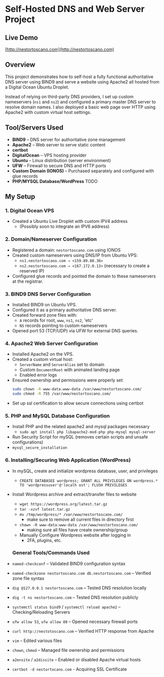 # Self-Hosted DNS and Web Server Project

## Live Demo
[http://nestortoscano.com](http://nestortoscano.com)

## Overview
This project demonstrates how to self-host a fully functional authoritative DNS server using BIND9 and serve a website using Apache2 all hosted from a Digital Ocean Ubuntu Droplet.

Instead of relying on third-party DNS providers, I set up custom nameservers (`ns1` and `ns2`) and configured a primary master DNS server to resolve domain names. I also deployed a basic web page over HTTP using Apache2 with custom virtual host settings.

## Tool/Servers Used
- **BIND9** – DNS server for authoritative zone management
- **Apache2** – Web server to serve static content
- **certbot**
- **DigitalOcean** – VPS hosting provider
- **Ubuntu** – Linux distribution (server environment)
- **UFW** – Firewall to secure DNS and HTTP ports
- **Custom Domain (IONOS)** – Purchased separately and configured with glue records
- **PHP/MYSQL Database/WordPress** TODO

## My Setup
### 1. Digital Ocean VPS
- Created a Ubuntu Live Droplet with custom IPV4 address
  - (Possibly soon to integrate an IPV6 address)
  
### 2. Domain/Nameserver Configuration
- Registered a domain: `nestortoscano.com` using IONOS
- Created custom nameservers using DNS/IP from Ubuntu VPS:  
  - `ns1.nestortoscano.com → <159.89.80.36>`  
  - `ns2.nestortoscano.com → <167.172.0.13>` (necessary to create a reserved IP)
- Configured glue records and pointed the domain to these nameservers at the registrar.
  
### 3. BIND9 DNS Server Configuration
- Installed BIND9 on Ubuntu VPS.
- Configured it as a primary authoritative DNS server.
- Created forward zone files with:
  - `A` records for root, `www`, `ns1`, `ns2`, 'etc'
  - `NS` records pointing to custom nameservers
- Opened port 53 (TCP/UDP) via UFW for external DNS queries.

### 4. Apache2 Web Server Configuration
- Installed Apache2 on the VPS.
- Created a custom virtual host:
  - `ServerName` and `ServerAlias` set to domain
  - Custom `DocumentRoot` with animated landing page
  - Enabled error logs
- Ensured ownership and permissions were properly set:
  ```bash
  sudo chown -R www-data.www-data /var/www/nestortoscano.com/
  sudo chmod -R 755 /var/www/nestortoscano.com/
  ```
- Set up ssl certification to allow secure connections using certbot

### 5. PHP and MySQL Database Configuration
- Install PHP and the related apache2 and mysql packages necessary
  - `sudo apt install php libapache2-mod-php php-mysql mysql-server`
-  Run Security Script for mySQL (removes certain scripts and unsafe configurations)
  - `mysql_secure_installation`

### 6. Installing/Securing Web Application (WordPress)
- In mySQL, create and initialize wordpress database, user, and privileges
  - `CREATE DATABASEE wordpress; GRANT ALL PRIVILEGES ON wordpress.* TO 'wordpressuser'@'localh
    ost'; FLUSH PRIVILEGES`
- Install Wordpress archive and extract/transfer files to website
  - `wget https://wordpress.org/latest.tar.gz `
  - `tar -xzvf latest.tar.gz`
  - `mv /tmp/wordpress/* /var/www/nestortoscano.com/`
    - make sure to remove all current files in directory first
  - `chown -R www-data:www-data /var/www/nestortoscano.com/`
    - making sure all files have create ownership/group
  - Manually Configure Wordpress website after logging in
    - 2FA, plugins, etc.
  
  ### General Tools/Commands Used
- `named-checkconf` – Validated BIND9 configuration syntax
- `named-checkzone nestortoscano.com db.nestortoscano.com` – Verified zone file syntax
- `dig @127.0.0.1 nestortoscano.com` – Tested DNS resolution locally
- `dig -t ns nestortoscano.com` – Tested DNS resolution publicly
- `systemctl status bind9` / `systemctl reload apache2` – Checking/Reloading Servers
- `ufw allow 53`, `ufw allow 80` – Opened necessary firewall ports
- `curl http://nestotoscano.com` – Verified HTTP response from Apache
- `vim` – Edited various files
- `chown`, `chmod` – Managed file ownership and permissions
- `a2ensite` / `a2dissite` – Enabled or disabled Apache virtual hosts
- `certbot -d nestortocano.com` - Acquiring SSL Certificate

